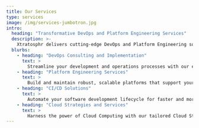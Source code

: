 ```yaml
---
title: Our Services
type: services
image: /img/services-jumbotron.jpg
intro:
  heading: "Transformative DevOps and Platform Engineering Services"
  description: >-
    Xtratosphr delivers cutting-edge DevOps and Platform Engineering solutions, tailored to optimize your operations and accelerate business growth. Our expertise helps companies significantly reduce deployment times, cut infrastructure costs, and improve overall efficiency. Partner with us to revolutionize your digital capabilities and stay ahead in today's competitive landscape.
  blurbs:
    - heading: "DevOps Consulting and Implementation"
      text: >
        Streamline your development and operations processes with our expert guidance and implementation strategies. We help reduce time-to-market, decrease system downtime, and enhance collaboration across your teams. Our tailored approach ensures that DevOps practices align with your specific business goals.
    - heading: "Platform Engineering Services"
      text: >
        Build and maintain robust, scalable platforms that support your business growth. Our engineering solutions focus on improving system reliability, optimizing resource utilization, and enhancing overall performance. We design custom solutions to meet your unique needs and future-proof your infrastructure.
    - heading: "CI/CD Solutions"
      text: >
        Automate your software development lifecycle for faster and more reliable releases. Our CI/CD solutions help minimize deployment errors, accelerate release cycles, and improve code quality. Ensure smooth, efficient, and consistent deployment processes that support rapid innovation.
    - heading: "Cloud Strategies and Services"
      text: >
        Harness the power of Cloud Computing with our tailored Cloud Strategies and services. We help businesses optimize their infrastructure costs, improve application performance, and achieve greater scalability. Our expert Cloud Solutions enable you to leverage the full potential of Cloud Technologies for your specific use cases.
---
```

